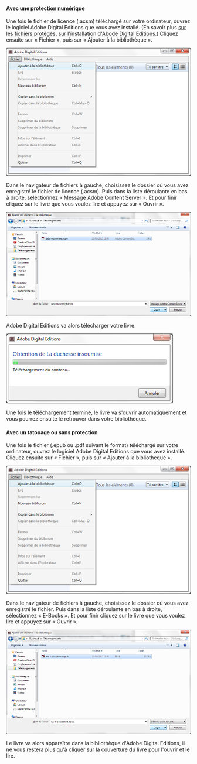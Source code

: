 ####  Avec une protection numérique

Une fois le fichier de licence (.acsm) téléchargé sur votre ordinateur, ouvrez le logiciel Adobe Digital Editions que vous avez installé. (En savoir plus [sur les fichiers protégés](/faq/#protections-ebook), [sur l'installation d'Abode Digital Editions](/web-ordinateur/#installer-adobe-digital-edition).)
Cliquez ensuite sur « Fichier », puis sur « Ajouter à la bibliothèque ».

![](/images/lire-ordinateur-1.png)

Dans le navigateur de fichiers à gauche, choisissez le dossier où vous avez enregistré le fichier de licence (.acsm). Puis dans la liste déroulante en bas à droite, sélectionnez « Message Adobe Content Server ». Et pour finir cliquez sur le livre que vous voulez lire et appuyez sur « Ouvrir ».

![](/images/lire-ordinateur-2.png)

Adobe Digital Editions va alors télécharger votre livre.

![](/images/lire-ordinateur-3.png)

Une fois le téléchargement terminé, le livre va s'ouvrir automatiquement et vous pourrez ensuite le retrouver dans votre bibliothèque.

####  Avec un tatouage ou sans protection

Une fois le fichier (.epub ou .pdf suivant le format) téléchargé sur votre ordinateur, ouvrez le logiciel Adobe Digital Editions que vous avez installé.
Cliquez ensuite sur « Fichier », puis sur « Ajouter à la bibliothèque ».

![](/images/lire-ordinateur-1.png)

Dans le navigateur de fichiers à gauche, choisissez le dossier où vous avez enregistré le fichier. Puis dans la liste déroulante en bas à droite, sélectionnez « E-Books ». Et pour finir cliquez sur le livre que vous voulez lire et appuyez sur « Ouvrir ».

![](/images/lire-ordinateur-6.png)

Le livre va alors apparaître dans la bibliothèque d'Adobe Digital Editions, il ne vous restera plus qu'à cliquer sur la couverture du livre pour l'ouvrir et le lire.